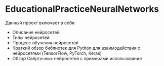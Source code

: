 # EducationalPracticeNeuralNetworks

Данный проект включает в себя:
- Описание нейросетей
- Типы нейросетей
- Процесс обучения нейросетей
- Краткий обзор библиотек для Python для взаимодействия с нейросетями (TensorFlow, PyTorch, Keras)
- Обзор Свёрточных нейросетей с примерами использования
